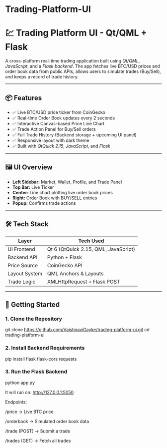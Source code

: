# Trading-Platform-UI

# 💹 Trading Platform UI - Qt/QML + Flask

A cross-platform real-time trading application built using *Qt/QML*, *JavaScript*, and a *Flask backend*. The app fetches live BTC/USD prices and order book data from public APIs, allows users to simulate trades (Buy/Sell), and keeps a record of trade history.

---

## 📦 Features

- ✅ Live BTC/USD price ticker from CoinGecko
- ✅ Real-time Order Book updates every 2 seconds
- ✅ Interactive Canvas-based Price Line Chart
- ✅ Trade Action Panel for Buy/Sell orders
- ✅ Full Trade History (Backend storage + upcoming UI panel)
- ✅ Responsive layout with dark theme
- ✅ Built with *QtQuick 2.15*, *JavaScript*, and *Flask*

---

## 🖼️ UI Overview

- **Left Sidebar:** Market, Wallet, Profile, and Trade Panel
- **Top Bar:** Live Ticker
- **Center:** Line chart plotting live order book prices
- **Right:** Order Book with BUY/SELL entries
- **Popup:** Confirms trade actions

---

## 🛠️ Tech Stack

| Layer | Tech Used |
|-------|-----------|
| UI Frontend | Qt 6 (QtQuick 2.15, QML, JavaScript) |
| Backend API | Python + Flask |
| Price Source | CoinGecko API |
| Layout System | QML Anchors & Layouts |
| Trade Logic | XMLHttpRequest + Flask POST |

---

## 🚀 Getting Started

### 1. Clone the Repository
git clone https://github.com/VaishnaviGayke/trading-platform-ui.git
cd trading-platform-ui

### 2. Install Backend Requirements
pip install flask flask-cors requests

### 3. Run the Flask Backend
python app.py

It will run on: http://127.0.0.1:5050

Endpoints:

/price → Live BTC price

/orderbook → Simulated order book data

/trade (POST) → Submit a trade

/trades (GET) → Fetch all trades


